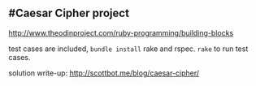#Caesar Cipher project
---
http://www.theodinproject.com/ruby-programming/building-blocks

test cases are included, `bundle install` rake and rspec.
`rake` to run test cases.

solution write-up: http://scottbot.me/blog/caesar-cipher/
